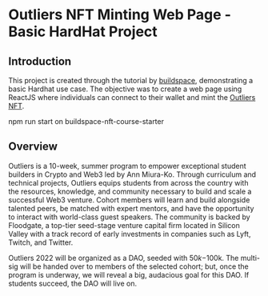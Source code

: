 # Outliers NFT Minting Web Page - Basic HardHat Project

## Introduction
This project is created through the tutorial by [buildspace](https://buildspace.so/projects), demonstrating a basic Hardhat use case. The objective was to create a web page using ReactJS where individuals can connect to their wallet and mint the [Outliers NFT](https://github.com/joycexjiang/floodgate-outliers-nft).

npm run start on buildspace-nft-course-starter

## Overview
Outliers is a 10-week, summer program to empower exceptional student builders in Crypto and Web3 led by Ann Miura-Ko. Through curriculum and technical projects, Outliers equips students from across the country with the resources, knowledge, and community necessary to build and scale a successful Web3 venture. Cohort members will learn and build alongside talented peers, be matched with expert mentors, and have the opportunity to interact with world-class guest speakers. The community is backed by Floodgate, a top-tier seed-stage venture capital firm located in Silicon Valley with a track record of early investments in companies such as Lyft, Twitch, and Twitter.

Outliers 2022 will be organized as a DAO, seeded with $50k-$100k. The multi-sig will be handed over to members of the selected cohort; but, once the program is underway, we will reveal a big, audacious goal for this DAO. If students succeed, the DAO will live on.
